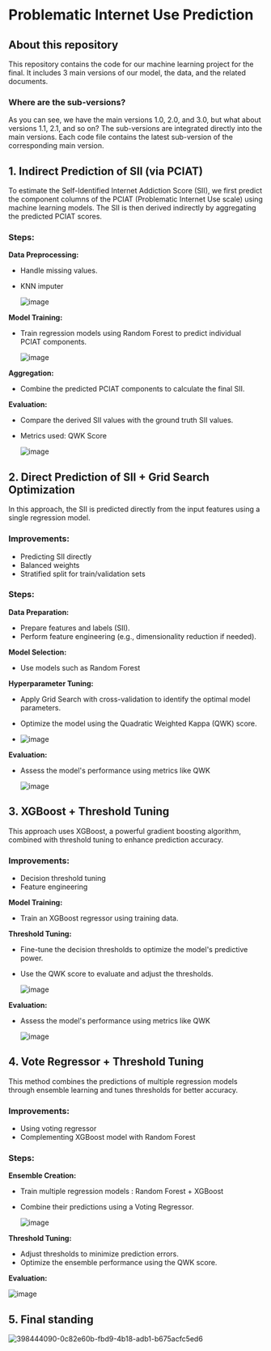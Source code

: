 # Problematic Internet Use Prediction

## About this repository
This repository contains the code for our machine learning project for the final. It includes 3 main versions of our model, the data, and the related documents.

### Where are the sub-versions?
As you can see, we have the main versions 1.0, 2.0, and 3.0, but what about versions 1.1, 2.1, and so on? The sub-versions are integrated directly into the main versions. Each code file contains the latest sub-version of the corresponding main version.

## 1. Indirect Prediction of SII (via PCIAT)
To estimate the Self-Identified Internet Addiction Score (SII), we first predict the component columns of the PCIAT (Problematic Internet Use scale) using machine learning models. The SII is then derived indirectly by aggregating the predicted PCIAT scores.

### Steps:
 **Data Preprocessing:**
   - Handle missing values.
   - KNN imputer
     
     ![image](https://github.com/user-attachments/assets/4c6d0937-1cde-45b7-a31f-60d23ad2d7d2)

 **Model Training:**
   - Train regression models using Random Forest to predict individual PCIAT components.
     
     ![image](https://github.com/user-attachments/assets/18c1cf37-6e46-4906-84cd-17d0b634fa43)

 **Aggregation:**
   - Combine the predicted PCIAT components to calculate the final SII.

 **Evaluation:**
   - Compare the derived SII values with the ground truth SII values.
   - Metrics used: QWK Score
     
     ![image](https://github.com/user-attachments/assets/fa91fcd4-6926-4e14-9072-cf6335dcf76a)


## 2. Direct Prediction of SII + Grid Search Optimization
In this approach, the SII is predicted directly from the input features using a single regression model.

### Improvements:
   - Predicting SII directly
   - Balanced weights
   - Stratified split for train/validation sets
      
### Steps:
 **Data Preparation:**
   - Prepare features and labels (SII).
   - Perform feature engineering (e.g., dimensionality reduction if needed).

 **Model Selection:**
   - Use models such as Random Forest

 **Hyperparameter Tuning:**
   - Apply Grid Search with cross-validation to identify the optimal model parameters.
   - Optimize the model using the Quadratic Weighted Kappa (QWK) score.
     
   - ![image](https://github.com/user-attachments/assets/9b47cc16-799f-4c44-8f62-506298e526c7)

 **Evaluation:**
   - Assess the model's performance using metrics like QWK
     
     ![image](https://github.com/user-attachments/assets/b347300b-9a87-4c50-bdfe-5f33d9c467c1)
   

## 3. XGBoost + Threshold Tuning
This approach uses XGBoost, a powerful gradient boosting algorithm, combined with threshold tuning to enhance prediction accuracy.

### Improvements:
   - Decision threshold tuning
   - Feature engineering
      
**Model Training:**
   - Train an XGBoost regressor using training data.
     
**Threshold Tuning:**
   - Fine-tune the decision thresholds to optimize the model's predictive power.
   - Use the QWK score to evaluate and adjust the thresholds.
     
     ![image](https://github.com/user-attachments/assets/46e7d3e2-9969-427d-982a-2caacb125cd6)

 **Evaluation:**
   - Assess the model's performance using metrics like QWK
     
     ![image](https://github.com/user-attachments/assets/f1bd3580-0b83-4419-bff2-3ecb3d14f98e)

## 4. Vote Regressor + Threshold Tuning
This method combines the predictions of multiple regression models through ensemble learning and tunes thresholds for better accuracy.

### Improvements:
   - Using voting regressor
   - Complementing XGBoost model with Random Forest
      
### Steps:
**Ensemble Creation:**
   - Train multiple regression models :  Random Forest + XGBoost
   - Combine their predictions using a Voting Regressor.
     
     ![image](https://github.com/user-attachments/assets/cd0e81e3-0f4d-4f5c-abb1-6db079cd3ab5)

 **Threshold Tuning:**
   - Adjust thresholds to minimize prediction errors.
   - Optimize the ensemble performance using the QWK score.

 **Evaluation:**
 
   ![image](https://github.com/user-attachments/assets/36bf6390-6566-4f59-8194-d058d7031bcb)


## 5. Final standing

![398444090-0c82e60b-fbd9-4b18-adb1-b675acfc5ed6](https://github.com/user-attachments/assets/bae62d04-4d36-46ce-a01b-a9542f3133d4)


